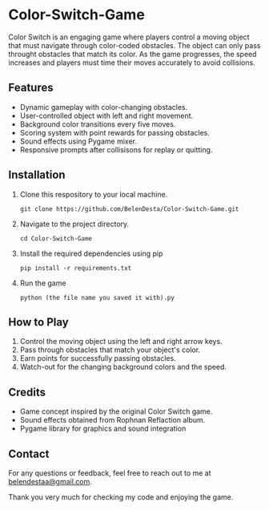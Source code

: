 # Color-Switch-Game

Color Switch is an engaging game where players control a moving object that must navigate through color-coded obstacles. The object can only pass throught obstacles that match its color. As the game progresses, the speed increases and players must time their moves accurately to avoid collisions. 

## Features
* Dynamic gameplay with color-changing obstacles. 
* User-controlled object with left and right movement.
* Background color transitions every five moves.
* Scoring system with point rewards for passing obstacles.
* Sound effects using Pygame mixer.
* Responsive prompts after collisisons for replay or quitting.

## Installation
1) Clone this respository to your local machine.
   ```
   git clone https://github.com/BelenDesta/Color-Switch-Game.git
   ```
3) Navigate to the project directory.
   ```
   cd Color-Switch-Game
   ```
5) Install the required dependencies using pip
   ```
   pip install -r requirements.txt
   ```
7) Run the game
   ```
   python (the file name you saved it with).py  
   ```

## How to Play
1) Control the moving object using the left and right arrow keys.
2) Pass through obstacles that match your object's color.
3) Earn points for successfully passing obstacles.
4) Watch-out for the changing background colors and the speed.

## Credits
* Game concept inspired by the original Color Switch game.
* Sound effects obtained from Rophnan Reflaction album.
* Pygame library for graphics and sound integration

## Contact
  For any questions or feedback, feel free to reach out to me at belendestaa@gmail.com.
  
  Thank you very much for checking my code and enjoying the game.
